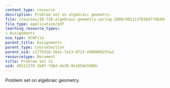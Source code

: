 ```yaml
---
content_type: resource
description: Problem set on algebraic geometry.
file: /courses/18-726-algebraic-geometry-spring-2009/d92113761b977d6dde380e1858e5980c_MIT18_726s09_pset12.pdf
file_type: application/pdf
learning_resource_types:
- Assignments
ocw_type: OCWFile
parent_title: Assignments
parent_type: CourseSection
parent_uid: c1775d16-16a1-7a13-9723-e998886255a3
resourcetype: Document
title: Problem Set 12
uid: d9211376-1b97-7d6d-de38-0e1858e5980c
---
```

Problem set on algebraic geometry.

